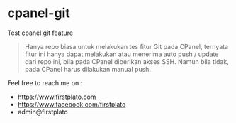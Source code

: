 # cpanel-git
Test cpanel git feature

> Hanya repo biasa untuk melakukan tes fitur Git pada CPanel, ternyata fitur ini hanya dapat melakukan atau menerima auto push / update dari repo ini, bila pada CPanel diberikan akses SSH. Namun bila tidak, pada CPanel harus dilakukan manual push.

Feel free to reach me on :
- https://www.firstplato.com
- https://www.facebook.com/firstplato
- admin@firstplato
